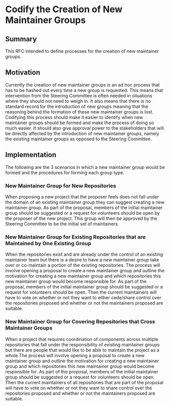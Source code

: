 # Codify the Creation of New Maintainer Groups

## Summary

This RFC intended to define processes for the creation of new maintainer groups.

## Motivation

Currently the creation of new maintainer groups is an ad hoc process that has to be hashed out every time a new group is requested. This means that intervention from the Steering Committee is often needed in situations where they should not need to weigh in. It also means that there is no standard record for the introduction of new groups meaning that the reasoning behind the formation of these new maintainer groups is lost. Codifying this process should make it easier to identify when new maintainer groups should be formed and make the process of doing so much easier. It should also give approval power to the stakeholders that will be directly affected by the introduction of new maintainer groups, namely the existing maintainer groups as opposed to the Steering Committee.

## Implementation

The following are the 3 scenarios in which a new maintainer group would be formed and the procedures for forming each group type.

### New Maintainer Group for New Repositories
When proposing a new project that the proposer feels does not fall under the domain of an existing maintainer group they can suggest creating a new maintainer group. As part of the proposal, members of the initial maintainer group should be suggested or a request for volunteers should be open by the proposer of the new project. This group will then be approved by the Steering Committee to be the initial set of maintainers.

### New Maintainer Group for Existing Repositories that are Maintained by One Existing Group
When the repositories exist and are already under the control of an existing maintainer team but there is a desire to have a new maintainer group take over or co-maintain a portion of the existing repositories. The process will involve opening a proposal to create a new maintainer group and outline the motivation for creating a new maintainer group and which repositories this new maintainer group would become responsible for. As part of the proposal, members of the initial maintainer group should be suggested or a request for volunteers should be open. Then the current maintainers will have to vote on whether or not they want to either cede/share control over the repositories proposed and whether or not the maintainers proposed are suitable.

### New Maintainer Group for Covering Repositories that Cross Maintainer Groups
When a project that requires coordination of components across multiple repositories that fall under the responsibility of existing maintainer groups but there are people that would like to be able to maintain the project as a whole.The process will involve opening a proposal to create a new maintainer group and outline the motivation for creating a new maintainer group and which repositories this new maintainer group would become responsible for. As part of the proposal, members of the initial maintainer group should be suggested or a request for volunteers should be open. Then the current maintainers of all repositories that are part of the proposal will have to vote on whether or not they want to share control over the repositories proposed and whether or not the maintainers proposed are suitable.
